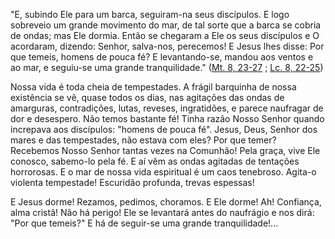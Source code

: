 "E, subindo Ele para um barca, seguiram-na seus discípulos. E logo sobreveio um grande movimento do mar, de tal sorte que a barca se cobria de ondas; mas Ele dormia. Então se chegaram a Ele os seus discípulos e O acordaram, dizendo: Senhor, salva-nos, perecemos! E Jesus lhes disse: Por que temeis, homens de pouca fé? E levantando-se, mandou aos ventos e ao mar, e seguiu-se uma grande tranquilidade." ([Mt. 8, 23-27](https://vulgata.online/bible/Mt.8?ed=MS&vfn=MS.Mt.8.23-27:vs) ; [Lc. 8, 22-25](https://vulgata.online/bible/Lc.8?ed=MS&vfn=MS.Lc.8.22-25:vs))

Nossa vida é toda cheia de tempestades. A frágil barquinha de nossa existência se vê, quase todos os dias, nas agitações das ondas de amarguras, contradições, lutas, reveses, ingratidões, e parece naufragar de dor e desespero. Não temos bastante fé! Tinha razão Nosso Senhor quando increpava aos discípulos: "homens de pouca fé". Jesus, Deus, Senhor dos mares e das tempestades, não estava com eles? Por que temer? Recebemos Nosso Senhor tantas vezes na Comunhão! Pela graça, vive Ele conosco, sabemo-lo pela fé. E aí vêm as ondas agitadas de tentações horrorosas. E o mar de nossa vida espiritual é um caos tenebroso. Agita-o violenta tempestade! Escuridão profunda, trevas espessas!

E Jesus dorme! Rezamos, pedimos, choramos. E Ele dorme! Ah! Confiança, alma cristã! Não há perigo! Ele se levantará antes do naufrágio e nos dirá: "Por que temeis?" E há de seguir-se uma grande tranquilidade!\...